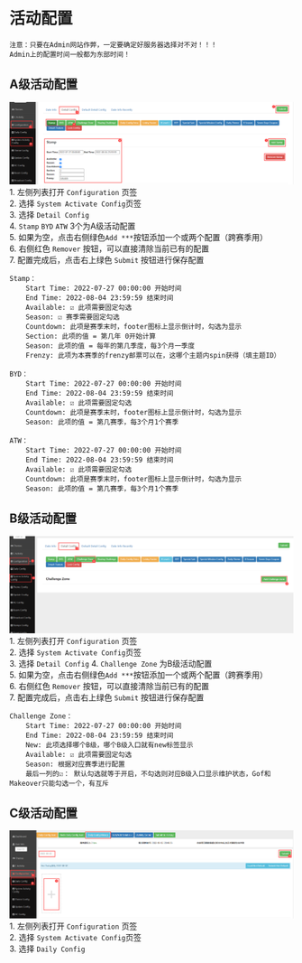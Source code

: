 # 活动配置
<!-- [活动配置页](http://192.168.201.203:8000/dashboard/config) -->
    注意：只要在Admin网站作弊，一定要确定好服务器选择对不对！！！
    Admin上的配置时间一般都为东部时间！
## A级活动配置
![A级功能配置](images/A_system1.png)
    1. 左侧列表打开 `Configuration` 页签  
    2. 选择 `System Activate Config`页签  
    3. 选择 `Detail Config`  
    4. `Stamp` `BYD` `ATW` 3个为A级活动配置  
    5. 如果为空，点击右侧绿色`Add ***`按钮添加一个或两个配置（跨赛季用）  
    6. 右侧红色 `Remover` 按钮，可以直接清除当前已有的配置  
    7. 配置完成后，点击右上绿色 `Submit` 按钮进行保存配置  

    Stamp：  
        Start Time: 2022-07-27 00:00:00 开始时间  
        End Time: 2022-08-04 23:59:59 结束时间  
        Available: ☑ 此项需要固定勾选  
        Season: ☑ 赛季需要固定勾选  
        Countdown: 此项是赛季末时，footer图标上显示倒计时，勾选为显示  
        Section: 此项的值 = 第几年 0开始计算  
        Season: 此项的值 = 每年的第几季度，每3个月一季度  
        Frenzy: 此项为本赛季的frenzy邮票可以在，这哪个主题内spin获得（填主题ID）  

    BYD：  
        Start Time: 2022-07-27 00:00:00 开始时间  
        End Time: 2022-08-04 23:59:59 结束时间  
        Available: ☑ 此项需要固定勾选    
        Countdown: 此项是赛季末时，footer图标上显示倒计时，勾选为显示  
        Season: 此项的值 = 第几赛季，每3个月1个赛季  

    ATW：  
        Start Time: 2022-07-27 00:00:00 开始时间  
        End Time: 2022-08-04 23:59:59 结束时间  
        Available: ☑ 此项需要固定勾选    
        Countdown: 此项是赛季末时，footer图标上显示倒计时，勾选为显示  
        Season: 此项的值 = 第几赛季，每3个月1个赛季  

## B级活动配置
![B级功能配置](images/B_system1.png)
    1. 左侧列表打开 `Configuration` 页签  
    2. 选择 `System Activate Config`页签  
    3. 选择 `Detail Config`
    4. `Challenge Zone` 为B级活动配置  
    5. 如果为空，点击右侧绿色`Add ***`按钮添加一个或两个配置（跨赛季用）  
    6. 右侧红色 `Remover` 按钮，可以直接清除当前已有的配置  
    7. 配置完成后，点击右上绿色 `Submit` 按钮进行保存配置 

    Challenge Zone：  
        Start Time: 2022-07-27 00:00:00 开始时间  
        End Time: 2022-08-04 23:59:59 结束时间  
        New: 此项选择哪个B级，哪个B级入口就有new标签显示
        Available: ☑ 此项需要固定勾选  
        Season:	根据对应赛季进行配置
        最后一列的☑： 默认勾选就等于开启，不勾选则对应B级入口显示维护状态，Gof和Makeover只能勾选一个，有互斥  

## C级活动配置
![B级功能配置](images/C_config1.png)
    1. 左侧列表打开 `Configuration` 页签  
    2. 选择 `System Activate Config`页签  
    3. 选择 `Daily Config`